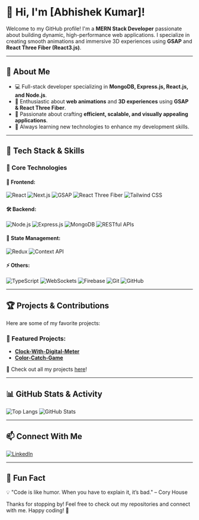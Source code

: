 # 👋 Hi, I'm [Abhishek Kumar]!

Welcome to my GitHub profile! I'm a **MERN Stack Developer** passionate about building dynamic, high-performance web applications. I specialize in creating smooth animations and immersive 3D experiences using **GSAP** and **React Three Fiber (React3.js)**.

---

## 🚀 About Me
- 💻 Full-stack developer specializing in **MongoDB, Express.js, React.js, and Node.js**.
- 🎨 Enthusiastic about **web animations** and **3D experiences** using **GSAP & React Three Fiber**.
- 🌟 Passionate about crafting **efficient, scalable, and visually appealing applications**.
- 📖 Always learning new technologies to enhance my development skills.

---

## 🔹 Tech Stack & Skills  

### 🚀 Core Technologies  

#### 🎨 Frontend:  
![React](https://img.shields.io/badge/React.js-61DAFB?style=for-the-badge&logo=react&logoColor=white) ![Next.js](https://img.shields.io/badge/Next.js-000000?style=for-the-badge&logo=next.js&logoColor=white) ![GSAP](https://img.shields.io/badge/GSAP-88CE02?style=for-the-badge&logo=greensock&logoColor=white) ![React Three Fiber](https://img.shields.io/badge/React%20Three%20Fiber-0A192F?style=for-the-badge&logo=three.js&logoColor=white) ![Tailwind CSS](https://img.shields.io/badge/TailwindCSS-38B2AC?style=for-the-badge&logo=tailwind-css&logoColor=white)  

#### 🛠️ Backend:  
![Node.js](https://img.shields.io/badge/Node.js-339933?style=for-the-badge&logo=node.js&logoColor=white) ![Express.js](https://img.shields.io/badge/Express.js-000000?style=for-the-badge&logo=express&logoColor=white) ![MongoDB](https://img.shields.io/badge/MongoDB-47A248?style=for-the-badge&logo=mongodb&logoColor=white) ![RESTful APIs](https://img.shields.io/badge/RESTful%20APIs-0088CC?style=for-the-badge&logo=api&logoColor=white)  

#### 🔄 State Management:  
![Redux](https://img.shields.io/badge/Redux-764ABC?style=for-the-badge&logo=redux&logoColor=white) ![Context API](https://img.shields.io/badge/Context%20API-61DAFB?style=for-the-badge&logo=react&logoColor=white)  

#### ⚡ Others:  
![TypeScript](https://img.shields.io/badge/TypeScript-007ACC?style=for-the-badge&logo=typescript&logoColor=white) ![WebSockets](https://img.shields.io/badge/WebSockets-00A8E1?style=for-the-badge&logo=socket.io&logoColor=white) ![Firebase](https://img.shields.io/badge/Firebase-FFCA28?style=for-the-badge&logo=firebase&logoColor=white) ![Git](https://img.shields.io/badge/Git-F05032?style=for-the-badge&logo=git&logoColor=white) ![GitHub](https://img.shields.io/badge/GitHub-181717?style=for-the-badge&logo=github&logoColor=white)  

---

## 🏆 Projects & Contributions

Here are some of my favorite projects:

### 📌 Featured Projects:
- **[Clock-With-Digital-Meter](https://github.com/DevNexus481/Clock-with-Digital-Meter)**
- **[Color-Catch-Game](https://github.com/DevNexus481/Colour-Catch-Game)** 


🔗 Check out all my projects [here](https://github.com/DevNexus481?tab=repositories)!

---

## 📊 GitHub Stats & Activity

![Top Langs](https://github-readme-stats.vercel.app/api/top-langs/?username=DevNexus481&layout=compact&theme=react)
![GitHub Stats](https://github-readme-stats.vercel.app/api?username=DevNexus481&show_icons=true&theme=react)

---

## 📫 Connect With Me

[![LinkedIn](https://img.shields.io/badge/LinkedIn-Profile-blue?style=flat&logo=linkedin)](https://www.linkedin.com/in/devnexus)


---

## 🎉 Fun Fact

💡 "Code is like humor. When you have to explain it, it’s bad." – Cory House

Thanks for stopping by! Feel free to check out my repositories and connect with me. Happy coding! 🚀
